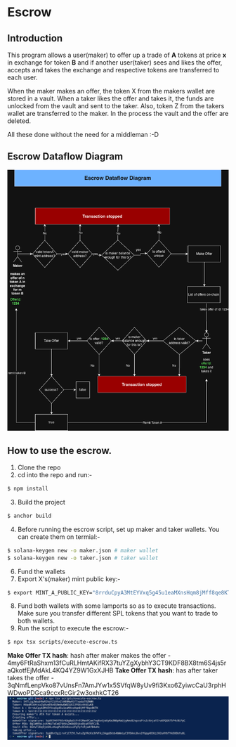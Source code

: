 # Escrow

## Introduction

This program allows a user(maker) to offer up a trade of **A** tokens at price **x** in exchange for token **B** and if another user(taker) sees and likes the offer, accepts and takes the exchange and respective tokens are transferred to each user.

When the maker makes an offer, the token X from the makers wallet are stored in a vault. When a taker likes the offer and takes it, the funds are unlocked from the vault and sent to the taker. Also, token Z from the takers wallet are transferred to the maker. In the process the vault and the offer are deleted.

All these done without the need for a middleman :-D

## Escrow Dataflow Diagram

![alt text](./images/escrow-dataflow-diagram.png)

## How to use the escrow.

1. Clone the repo
2. cd into the repo and run:-
```bash
$ npm install
```
3. Build the project
```bash
$ anchor build
```
4. Before running the escrow script, set up maker and taker wallets. You can create them on termial:-
```bash
$ solana-keygen new -o maker.json # maker wallet
$ solana-keygen new -o taker.json # taker wallet
```
6. Fund the wallets
7. Export X's(maker) mint public key:-
```bash
$ export MINT_A_PUBLIC_KEY="8rrduCpyA3MtEYVxq5g45u1eaMXnsHqm8jMff8qe8KTK"
```
8. Fund both wallets with some lamports so as to execute transactions. Make sure you transfer different SPL tokens that you want to trade to both wallets.
9. Run the script to execute the escrow:-
```bash
$ npx tsx scripts/execute-escrow.ts
```

**Make Offer TX hash**: hash after maker makes the offer - 4my6FtRaShxm13fCuRLHmtAKifRX37tuYZgXybhY3CT9KDF8BX8tm6S4js5raQkotfEjMdAkL4KQ4YZ9W1GxXJHB
**Take Offer TX hash**: has after taker takes the offer - 3qNmfLenpVko87vUnsFn7AmJYw1x5SVfqW8yUv9fi3Kxo6ZyiwcCaU3rphHWDwoPDGca9ccxRcGir2w3oxhkCT26
![alt text](./images/transaction_screenshot.png)
